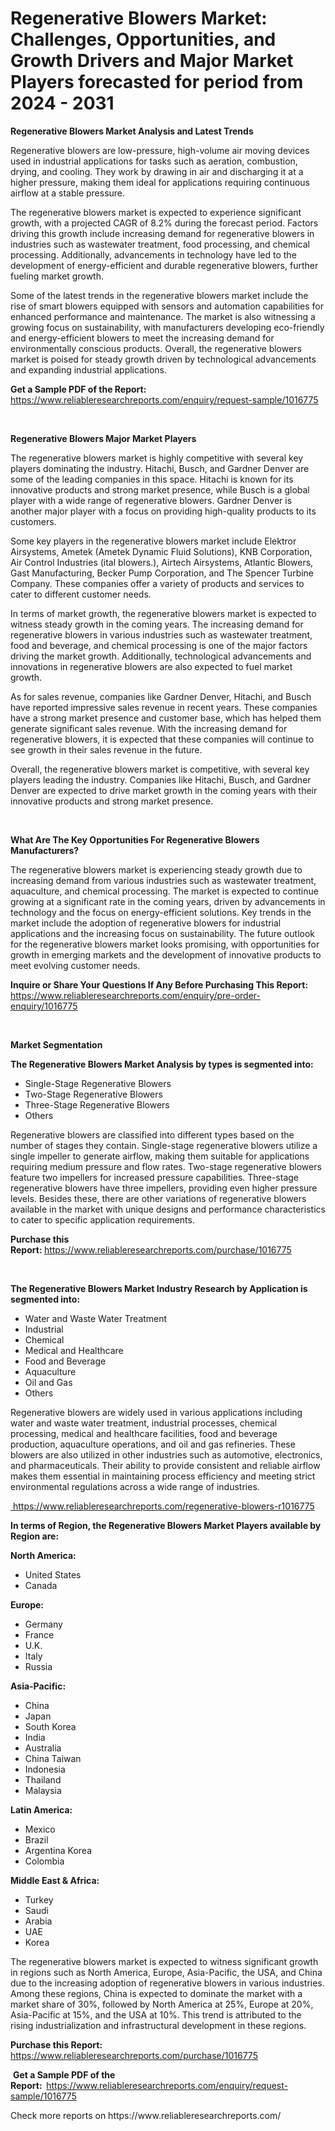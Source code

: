 <p><h1>Regenerative Blowers Market: Challenges, Opportunities, and Growth Drivers and Major Market Players forecasted for period from 2024 - 2031</h1></p><p><strong>Regenerative Blowers Market Analysis and Latest Trends</strong></p>
<p><p>Regenerative blowers are low-pressure, high-volume air moving devices used in industrial applications for tasks such as aeration, combustion, drying, and cooling. They work by drawing in air and discharging it at a higher pressure, making them ideal for applications requiring continuous airflow at a stable pressure.</p><p>The regenerative blowers market is expected to experience significant growth, with a projected CAGR of 8.2% during the forecast period. Factors driving this growth include increasing demand for regenerative blowers in industries such as wastewater treatment, food processing, and chemical processing. Additionally, advancements in technology have led to the development of energy-efficient and durable regenerative blowers, further fueling market growth.</p><p>Some of the latest trends in the regenerative blowers market include the rise of smart blowers equipped with sensors and automation capabilities for enhanced performance and maintenance. The market is also witnessing a growing focus on sustainability, with manufacturers developing eco-friendly and energy-efficient blowers to meet the increasing demand for environmentally conscious products. Overall, the regenerative blowers market is poised for steady growth driven by technological advancements and expanding industrial applications.</p></p>
<p><strong>Get a Sample PDF of the Report:&nbsp;</strong> <a href="https://www.reliableresearchreports.com/enquiry/request-sample/1016775">https://www.reliableresearchreports.com/enquiry/request-sample/1016775</a></p>
<p>&nbsp;</p>
<p><strong>Regenerative Blowers Major Market Players</strong></p>
<p><p>The regenerative blowers market is highly competitive with several key players dominating the industry. Hitachi, Busch, and Gardner Denver are some of the leading companies in this space. Hitachi is known for its innovative products and strong market presence, while Busch is a global player with a wide range of regenerative blowers. Gardner Denver is another major player with a focus on providing high-quality products to its customers.</p><p>Some key players in the regenerative blowers market include Elektror Airsystems, Ametek (Ametek Dynamic Fluid Solutions), KNB Corporation, Air Control Industries (ital blowers.), Airtech Airsystems, Atlantic Blowers, Gast Manufacturing, Becker Pump Corporation, and The Spencer Turbine Company. These companies offer a variety of products and services to cater to different customer needs.</p><p>In terms of market growth, the regenerative blowers market is expected to witness steady growth in the coming years. The increasing demand for regenerative blowers in various industries such as wastewater treatment, food and beverage, and chemical processing is one of the major factors driving the market growth. Additionally, technological advancements and innovations in regenerative blowers are also expected to fuel market growth.</p><p>As for sales revenue, companies like Gardner Denver, Hitachi, and Busch have reported impressive sales revenue in recent years. These companies have a strong market presence and customer base, which has helped them generate significant sales revenue. With the increasing demand for regenerative blowers, it is expected that these companies will continue to see growth in their sales revenue in the future.</p><p>Overall, the regenerative blowers market is competitive, with several key players leading the industry. Companies like Hitachi, Busch, and Gardner Denver are expected to drive market growth in the coming years with their innovative products and strong market presence.</p></p>
<p>&nbsp;</p>
<p><strong>What Are The Key Opportunities For Regenerative Blowers Manufacturers?</strong></p>
<p><p>The regenerative blowers market is experiencing steady growth due to increasing demand from various industries such as wastewater treatment, aquaculture, and chemical processing. The market is expected to continue growing at a significant rate in the coming years, driven by advancements in technology and the focus on energy-efficient solutions. Key trends in the market include the adoption of regenerative blowers for industrial applications and the increasing focus on sustainability. The future outlook for the regenerative blowers market looks promising, with opportunities for growth in emerging markets and the development of innovative products to meet evolving customer needs.</p></p>
<p><strong>Inquire or Share Your Questions If Any Before Purchasing This Report:</strong> <a href="https://www.reliableresearchreports.com/enquiry/pre-order-enquiry/1016775">https://www.reliableresearchreports.com/enquiry/pre-order-enquiry/1016775</a></p>
<p>&nbsp;</p>
<p><strong>Market Segmentation</strong></p>
<p><strong>The Regenerative Blowers Market Analysis by types is segmented into:</strong></p>
<p><ul><li>Single-Stage Regenerative Blowers</li><li>Two-Stage Regenerative Blowers</li><li>Three-Stage Regenerative Blowers</li><li>Others</li></ul></p>
<p><p>Regenerative blowers are classified into different types based on the number of stages they contain. Single-stage regenerative blowers utilize a single impeller to generate airflow, making them suitable for applications requiring medium pressure and flow rates. Two-stage regenerative blowers feature two impellers for increased pressure capabilities. Three-stage regenerative blowers have three impellers, providing even higher pressure levels. Besides these, there are other variations of regenerative blowers available in the market with unique designs and performance characteristics to cater to specific application requirements.</p></p>
<p><strong>Purchase this Report:&nbsp;</strong><a href="https://www.reliableresearchreports.com/purchase/1016775">https://www.reliableresearchreports.com/purchase/1016775</a></p>
<p>&nbsp;</p>
<p><strong>The Regenerative Blowers Market Industry Research by Application is segmented into:</strong></p>
<p><ul><li>Water and Waste Water Treatment</li><li>Industrial</li><li>Chemical</li><li>Medical and Healthcare</li><li>Food and Beverage</li><li>Aquaculture</li><li>Oil and Gas</li><li>Others</li></ul></p>
<p><p>Regenerative blowers are widely used in various applications including water and waste water treatment, industrial processes, chemical processing, medical and healthcare facilities, food and beverage production, aquaculture operations, and oil and gas refineries. These blowers are also utilized in other industries such as automotive, electronics, and pharmaceuticals. Their ability to provide consistent and reliable airflow makes them essential in maintaining process efficiency and meeting strict environmental regulations across a wide range of industries.</p></p>
<p><a href="https://www.reliableresearchreports.com/regenerative-blowers-r1016775">&nbsp;https://www.reliableresearchreports.com/regenerative-blowers-r1016775</a></p>
<p><strong>In terms of Region, the Regenerative Blowers Market Players available by Region are:</strong></p>
<p>
    <p> <strong> North America: </strong>
        <ul>
            <li>United States</li>
            <li>Canada</li>
        </ul>
        </p> 
    <p> <strong> Europe: </strong>
        <ul>
            <li>Germany</li>
            <li>France</li>
            <li>U.K.</li>
            <li>Italy</li>
            <li>Russia</li>
        </ul>
        </p> 
    <p> <strong> Asia-Pacific: </strong>
        <ul>
            <li>China</li>
            <li>Japan</li>
            <li>South Korea</li>
            <li>India</li>
            <li>Australia</li>
            <li>China Taiwan</li>
            <li>Indonesia</li>
            <li>Thailand</li>
            <li>Malaysia</li>
        </ul>
        </p> 
    <p> <strong> Latin America: </strong>
        <ul>
            <li>Mexico</li>
            <li>Brazil</li>
            <li>Argentina Korea</li>
            <li>Colombia</li>
        </ul>
        </p> 
    <p> <strong> Middle East & Africa: </strong>
        <ul>
            <li>Turkey</li>
            <li>Saudi</li>
            <li>Arabia</li>
            <li>UAE</li>
            <li>Korea</li>
        </ul>
    </p>
    </p>
<p><p>The regenerative blowers market is expected to witness significant growth in regions such as North America, Europe, Asia-Pacific, the USA, and China due to the increasing adoption of regenerative blowers in various industries. Among these regions, China is expected to dominate the market with a market share of 30%, followed by North America at 25%, Europe at 20%, Asia-Pacific at 15%, and the USA at 10%. This trend is attributed to the rising industrialization and infrastructural development in these regions.</p></p>
<p><strong>Purchase this Report: </strong><a href="https://www.reliableresearchreports.com/purchase/1016775">https://www.reliableresearchreports.com/purchase/1016775</a></p>
<p>&nbsp;<strong>Get a Sample PDF of the Report:&nbsp;&nbsp;</strong><a href="https://www.reliableresearchreports.com/enquiry/request-sample/1016775">https://www.reliableresearchreports.com/enquiry/request-sample/1016775</a></p>
<p><strong></strong></p>
<p>Check more reports on https://www.reliableresearchreports.com/</p>